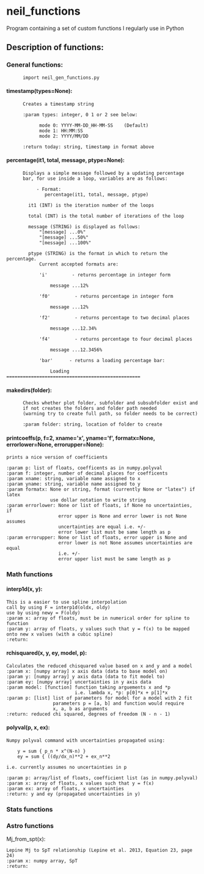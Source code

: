 # neil_functions
Program containing a set of custom functions I regularly use in Python


## Description of functions:

### General functions:
          
          import neil_gen_functions.py
                    
#### timestamp(types=None):

          Creates a timestamp string
          
          :param types: integer, 0 1 or 2 see below:
          
                mode 0: YYYY-MM-DD_HH-MM-SS    (Default)
                mode 1: HH:MM:SS 
                mode 2: YYYY/MM/DD
                
          :return today: string, timestamp in format above

#### percentage(it1, total, message, ptype=None):

          Displays a simple message followed by a updating percentage
          bar, for use inside a loop, variables are as follows:

               - Format:
                  percentage(it1, total, message, ptype)

            it1 (INT) is the iteration number of the loops

            total (INT) is the total number of iterations of the loop

            message (STRING) is displayed as follows:
                "[message] ...0%"
                "[message] ...50%"
                "[message] ...100%"

            ptype (STRING) is the format in which to return the percentage.
                Current accepted formats are:

                'i'         - returns percentage in integer form

                    message ...12%

                'f0'         - returns percentage in integer form

                    message ...12%

                'f2'         - returns percentage to two decimal places

                    message ...12.34%

                'f4'         - returns percentage to four decimal places

                    message ...12.3456%

                'bar'      - returns a loading percentage bar:

                    Loading =================================================


#### makedirs(folder):
          Checks whether plot folder, subfolder and subsubfolder exist and
          if not creates the folders and folder path needed 
          (warning try to create full path, so folder needs to be correct)
          
          :param folder: string, location of folder to create



#### printcoeffs(p, f=2, xname='x', yname='f', formatx=None, errorlower=None, errorupper=None):
    prints a nice version of coefficients
    
    :param p: list of floats, coefficents as in numpy.polyval
    :param f: integer, number of decimal places for coefficents
    :param xname: string, variable name assigned to x
    :param yname: string, variable name assigned to y
    :param formatx: None or string, format (currently None or "latex") if latex
                    use dollar notation to write string
    :param errorlower: None or list of floats, if None no uncertainties, if
                       error upper is None and error lower is not None assumes
                       uncertainties are equal i.e. +/-
                       error lower list must be same length as p
    :param errorupper: None or list of floats, error upper is None and
                       error lower is not None assumes uncertainties are equal
                       i.e. +/-
                       error upper list must be same length as p
                       
### Math functions

#### interp1d(x, y):

    This is a easier to use spline interpolation
    call by using F = interp1d(oldx, oldy)
    use by using newy = F(oldy)
    :param x: array of floats, must be in numerical order for spline to function
    :param y: array of floats, y values such that y = f(x) to be mapped onto new x values (with a cubic spline)
    :return:



#### rchisquared(x, y, ey, model, p):

    Calculates the reduced chisquared value based on x and y and a model
    :param x: [numpy array] x axis data (data to base model on)
    :param y: [numpy array] y axis data (data to fit model to)
    :param ey: [numpy array] uncertainties in y axis data
    :param model: [function] function taking arguements x and *p
                             i.e. lambda x, *p: p[0]*x + p[1]*x
    :param p: [list] list of parameters for model for a model with 2 fit
                     parameters p = [a, b] and function would require
                     x, a, b as arguments
    :return: reduced chi squared, degrees of freedom (N - n - 1)
 
 
 
#### polyval(p, x, ex):
 
    Numpy polyval command with uncertainties propagated using:
    
        y = sum { p_n * x^(N-n) }
        ey = sum { ((dy/dx_n)**2 + ex_n**2
        
    i.e. currently assumes no uncertainties in p
    
    :param p: array/list of floats, coefficient list (as in numpy.polyval)
    :param x: array of floats, x values such that y = f(x) 
    :param ex: array of floats, x uncertainties
    :return: y and ey (propagated uncertainties in y)
    

### Stats functions

### Astro functions

Mj_from_spt(x):

    Lepine Mj to SpT relationship (Lepine et al. 2013, Equation 23, page 24)
    :param x: numpy array, SpT
    :return:

